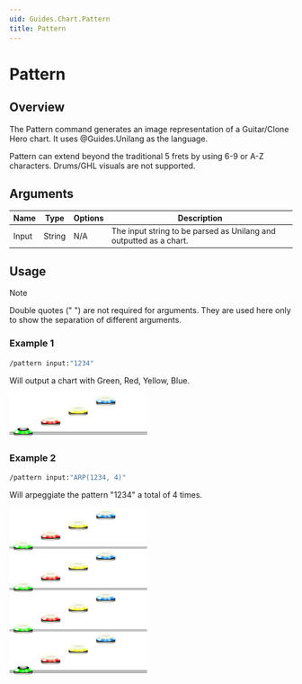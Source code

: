 ```yaml
---
uid: Guides.Chart.Pattern
title: Pattern
---
```


# Pattern
## Overview
The Pattern command generates an image representation of a Guitar/Clone Hero chart. It uses @Guides.Unilang as the language.

Pattern can extend beyond the traditional 5 frets by using 6-9 or A-Z characters. Drums/GHL visuals are not supported.

## Arguments
| Name        | Type        | Options           | Description                                                        |
| ----------- | ----------- | ----------------- | ------------------------------------------------------------------ |
| Input       | String      | N/A               | The input string to be parsed as Unilang and outputted as a chart. |

## Usage
> [!NOTE]
> Double quotes (" ") are not required for arguments. They are used here only to show the separation of different arguments.

### Example 1
```bash
/pattern input:"1234"
```
Will output a chart with Green, Red, Yellow, Blue.

<img src="example1.png" alt="Pattern Command Example 1" style="width:245px;"/>

### Example 2
```bash
/pattern input:"ARP(1234, 4)"
```
Will arpeggiate the pattern "1234" a total of 4 times.

<img src="example2.png" alt="Pattern Command Example 2" style="width:245px;"/>